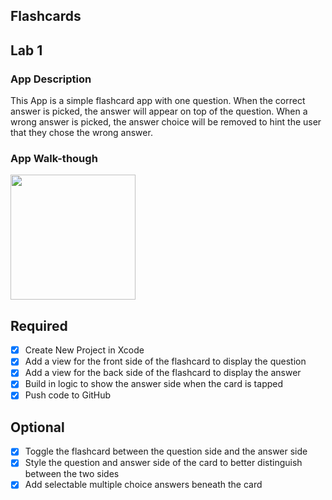 ## Flashcards
## Lab 1

### App Description
This App is a simple flashcard app with one question. When the correct answer is picked, the answer will appear on top of the question. When a wrong answer is picked, the answer choice will be removed to hint the user that they chose the wrong answer. 

### App Walk-though


<img src="http://g.recordit.co/98xcst1SOh.gif" width=200><br>


## Required
- [x] Create New Project in Xcode
- [x] Add a view for the front side of the flashcard to display the question
- [x] Add a view for the back side of the flashcard to display the answer
- [x] Build in logic to show the answer side when the card is tapped
- [x] Push code to GitHub
## Optional
- [x] Toggle the flashcard between the question side and the answer side
- [x] Style the question and answer side of the card to better distinguish between the two sides
- [x] Add selectable multiple choice answers beneath the card